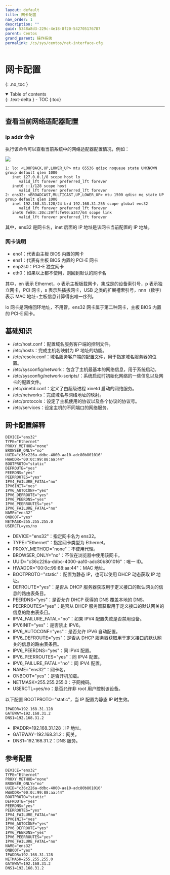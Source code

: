 ```yaml
---
layout: default
title: 网卡配置
nav_order: 1
description: ""
guid: 5348a8d3-229c-4e18-8f20-542705176787
parent: Centos
grand_parent: 操作系统
permalink: /cs/sys/centos/net-interface-cfg
---
```


# 网卡配置
{: .no_toc }

<details open markdown="block">
  <summary>
    Table of contents
  </summary>
  {: .text-delta }
- TOC
{:toc}
</details>

---

## 查看当前网络适配器配置

### ip addr 命令

执行该命令可以查看当前系统中的网络适配器配置情况，例如：

<img src="{{site.cdn.cdn001}}/{{page.guid}}/1.png">

```
1: lo: <LOOPBACK,UP,LOWER_UP> mtu 65536 qdisc noqueue state UNKNOWN group default qlen 1000
   inet 127.0.0.1/8 scope host lo
      valid_lft forever preferred_lft forever
   inet6 ::1/128 scope host 
      valid_lft forever preferred_lft forever
2: ens32: <BROADCAST,MULTICAST,UP,LOWER_UP> mtu 1500 qdisc mq state UP group default qlen 1000
   inet 192.168.31.128/24 brd 192.168.31.255 scope global ens32
      valid_lft forever preferred_lft forever
   inet6 fe80::20c:29ff:fe90:a347/64 scope link 
      valid_lft forever preferred_lft forever
```

其中，ens32 是网卡名，inet 后面的 IP 地址是该网卡当前配置的 IP 地址。

### 网卡说明

- eno1：代表由主板 BIOS 内置的网卡
- ens1：代表有主板 BIOS 内置的 PCI-E 网卡
- enp2s0：PCI-E 独立网卡
- eth0：如果以上都不使用，则回到默认的网卡名

其中，en 表示 Ethernet，o 表示主板板载网卡，集成是的设备索引号，p 表示独立网卡，PCI 网卡，s 表示热插拔网卡，USB 之类的扩展槽索引号，nnn（数字）表示 MAC 地址+主板信息计算得出唯一序列。

lo 网卡是网络回环地址，不用管。ens32 网卡属于第二种网卡，主板 BIOS 内置的 PCI-E 网卡。

## 基础知识

- /etc/host.conf：配置域名服务客户端的控制文件。
- /etc/hosts：完成主机名映射为 IP 地址的功能。
- /etc/resolv.conf：域名服务客户端的配置文件，用于指定域名服务器的位置。
- /etc/sysconfig/network：包含了主机最基本的网络信息，用于系统启动。
- /etc/sysconfig/network-scripts/：系统启动时初始化网络的一些信息以及网卡的配置文件。
- /etc/xinetd.conf：定义了由超级进程 xinetd 启动的网络服务。
- /etc/networks：完成域名与网络地址的映射。
- /etc/protocols：设定了主机使用的协议以及各个协议的协议号。
- /etc/services：设定主机的不同端口的网络服务。

## 网卡配置解释

```
DEVICE="ens32" 
TYPE="Ethernet"
PROXY_METHOD="none"
BROWSER_ONLY="no"
UUID="c36c226a-ddbc-4000-aa10-adc80b801016"
HWADDR="00:0c:99:88:aa:44"
BOOTPROTO="static"
DEFROUTE="yes"
PEERDNS="yes"
PEERROUTES="yes"
IPV4_FAILURE_FATAL="no"
IPV6INIT="yes"
IPV6_AUTOCONF="yes"
IPV6_DEFROUTE="yes"
IPV6_PEERDNS="yes"
IPV6_PEERROUTES="yes"
IPV6_FAILURE_FATAL="no"
NAME="ens32"
ONBOOT="yes"
NETMASK=255.255.255.0
USERCTL=yes/no
```

- DEVICE="ens32"：指定网卡名为 ens32。
- TYPE="Ethernet"：指定网卡类型为 Ethernet。
- PROXY_METHOD="none"：不使用代理。
- BROWSER_ONLY="no"：不仅在浏览器中使用该网卡。
- UUID="c36c226a-ddbc-4000-aa10-adc80b801016"：唯一 ID。
- HWADDR="00:0c:99:88:aa:44"：MAC 地址。
- BOOTPROTO="static"：配置为静态 IP，也可以使用 DHCP 动态获取 IP 地址。
- DEFROUTE="yes"：是否从 DHCP 服务器获取用于定义接口的默认网关的信息的路由表条目。
- PEERDNS="yes"：是否允许 DHCP 获得的 DNS 覆盖本地的 DNS。
- PEERROUTES="yes"：是否从 DHCP 服务器获取用于定义接口的默认网关的信息的路由表条目。
- IPV4_FAILURE_FATAL="no"：如果 IPV4 配置失败是否禁用设备。
- IPV6INIT="yes"：是否禁止 IPV6。
- IPV6_AUTOCONF="yes"：是否允许 IPV6 自动配置。
- IPV6_DEFROUTE="yes"：是否从 DHCP 服务器获取用于定义接口的默认网关的信息的路由表条目。
- IPV6_PEERDNS="yes"：同 IPV4 配置。
- IPV6_PEERROUTES="yes"：同 IPV4 配置。
- IPV6_FAILURE_FATAL="no"：同 IPV4 配置。
- NAME="ens32"：网卡名。
- ONBOOT="yes"：是否开机加载。
- NETMASK=255.255.255.0：子网掩码。
- USERCTL=yes/no：是否允许非 root 用户控制该设备。

以下配置 BOOTPROTO="static"，当 IP 配置为静态 IP 时生效。

```
IPADDR=192.168.31.128
GATEWAY=192.168.31.2
DNS1=192.168.31.2
```

- IPADDR=192.168.31.128：IP 地址。
- GATEWAY=192.168.31.2：网关。
- DNS1=192.168.31.2：DNS 服务。

## 参考配置

```
DEVICE="ens32"
TYPE="Ethernet"
PROXY_METHOD="none"
BROWSER_ONLY="no"
UUID="c36c226a-ddbc-4000-aa10-adc80b801016"
HWADDR="00:0c:99:88:aa:44"
BOOTPROTO="static"
DEFROUTE="yes"
PEERDNS="yes"
PEERROUTES="yes"
IPV4_FAILURE_FATAL="no"
IPV6INIT="yes"
IPV6_AUTOCONF="yes"
IPV6_DEFROUTE="yes"
IPV6_PEERDNS="yes"
IPV6_PEERROUTES="yes"
IPV6_FAILURE_FATAL="no"
NAME="ens32"
ONBOOT="yes"
IPADDR=192.168.31.128
NETMASK=255.255.255.0
GATEWAY=192.168.31.2
DNS1=192.168.31.2
```